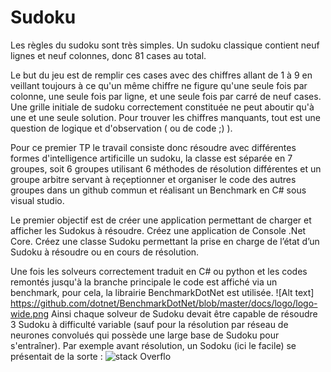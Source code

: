 # Sudoku
Les règles du sudoku sont très simples. Un sudoku classique contient neuf lignes et neuf colonnes, donc 81 cases au total.

Le but du jeu est de remplir ces cases avec des chiffres allant de 1 à 9 en veillant toujours à ce qu'un même chiffre ne figure qu'une seule fois par colonne, une seule fois par ligne, et une seule fois par carré de neuf cases.
Une grille initiale de sudoku correctement constituée ne peut aboutir qu'à une et une seule solution. Pour trouver les chiffres manquants, tout est une question de logique et d'observation ( ou de code ;) ).

Pour ce premier TP le travail consiste donc résoudre avec différentes formes d'intelligence artificille un sudoku, la classe est séparée en 7 groupes, soit 6 groupes utilisant 6 méthodes de résolution différentes et un groupe arbitre servant à reçeptionner et organiser le code des autres groupes dans un github commun et réalisant un Benchmark en C# sous visual studio.

Le premier objectif est de créer une application permettant de charger et afficher les Sudokus à résoudre.
Créez une application de Console .Net Core.
Créez une classe Sudoku permettant la prise en charge de l’état d’un Sudoku à résoudre ou en cours de résolution.

Une fois les solveurs correctement traduit en C# ou python et les codes remontés jusqu'à la branche principale le code est affiché via un  benchmark, pour cela, la librairie BenchmarkDotNet est utilisée.
![Alt text] https://github.com/dotnet/BenchmarkDotNet/blob/master/docs/logo/logo-wide.png
Ainsi chaque solveur de Sudoku devait être capable de résoudre 3 Sudoku à difficulté variable (sauf pour la résolution par réseau de neurones convolués qui possède une large base de Sudoku pour s'entraîner).
Par exemple avant résolution, un Sodoku (ici le facile) se présentait de la sorte :
![stack Overflo](http://lmsotfy.com/so.png) 

